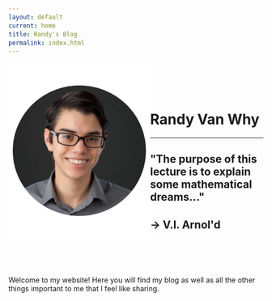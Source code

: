 ```yaml
---
layout: default
current: home
title: Randy's Blog
permalink: index.html
---
```



<div class="special jumbotron">
  <div class="container">
    <img src="randy.png" style="float:left;width:280px;height:350px;text-align:center;">
    <div style="padding-top: 1.5cm;">
    <h1>Randy Van Why</h1>
    <hr>
    <h2>"The purpose of this lecture is to explain some mathematical dreams..."</h2>
    <h2>&rarr; V.I. Arnol'd</h3>
    </div>
    <div style="padding-top:1.5cm;align:left">
    <p>Welcome to my website! Here you will find my blog as well as all the
    other things important to me that I feel like sharing. </p>
    </div>
</div>


